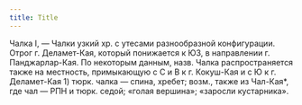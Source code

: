 ```yaml
---
title: Title
---
```


Чалка I, — Чалки узкий хр. с утесами разнообразной конфигурации. Отрог г.
Деламет-Кая, который понижается к ЮЗ, в направлении г. Панджарлар-Кая. По
некоторым данным, назв. Чалка распространяется также на местность, примыкающую с
С и В к г. Кокуш-Кая и с Ю к г. Деламет-Кая 1) тюрк. чалка — спина, хребет;
возм., также из Чал-Кая*, где чал — РПН и тюрк. седой; «голая вершина»; «заросли
кустарника».
